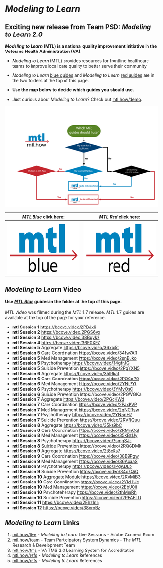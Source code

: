 # _Modeling to Learn_ 

## Exciting new release from Team PSD: _Modeling to Learn 2.0_

**_Modeling to Learn_ (MTL) is a national quality improvement initiative in the Veterans Health Administration (VA).** 
- _Modeling to Learn_ (MTL) provides resources for frontline healthcare teams to improve local care quality to better serve their community. 

- _Modeling to Learn_ [blue guides](https://mtl.how/blue) and _Modeling to Learn_ [red guides](https://mtl.how/red) are in the two folders at the top of this page.
- **Use the map below to decide which guides you should use.**
- Just curious about _Modeling to Learn_? Check out [mtl.how/demo](https://mtl.how/demo).

[<img src = "https://github.com/lzim/teampsd/blob/master/resources/maps/mtl.how_map.png">](https://mtl.how)

 _MTL Blue_ click here: | _MTL Red_ click here:
-- | --
[<img src = "https://github.com/lzim/teampsd/blob/master/resources/logos/mtl_how_blue.png" height = "175" width = "300">](https://github.com/lzim/mtl/tree/master/blue) | [<img src = "https://github.com/lzim/teampsd/blob/master/resources/logos/mtl_how_red.png" height = "175" width = "300">](https://github.com/lzim/mtl/tree/master/red) |

## _Modeling to Learn_ Video
#### Use [_MTL Blue_](https://mtl.how/blue) guides in the folder at the top of this page.
_MTL Video_ was filmed during the _MTL_ 1.7 release. _MTL_ 1.7 guides are available at the top of the page for your reference.

- **mtl Session 1** https://bcove.video/2PBJxli
- **mtl Session 2** https://bcove.video/2PGS6vo
- **mtl Session 3** https://bcove.video/38Buyk2
- **mtl Session 4** https://bcove.video/36E0XF7
- **mtl Session 5** Aggregate https://bcove.video/36xbi5t
- **mtl Session 5** Care Coordination https://bcove.video/34fw7AR
- **mtl Session 5** Med Management https://bcove.video/2snBuko
- **mtl Session 5** Psychotherapy https://bcove.video/34gfrJG
- **mtl Session 5** Suicide Prevention https://bcove.video/2PgYXN5
- **mtl Session 6** Aggregate https://bcove.video/35lRbaf
- **mtl Session 6** Care Coordination https://bcove.video/2POCoP0
- **mtl Session 6** Med Management https://bcove.video/2YNtPYt
- **mtl Session 6** Psychotherapy https://bcove.video/2YMyOsC
- **mtl Session 6** Suicide Prevention https://bcove.video/2PGWGKa
- **mtl Session 7** Aggregate https://bcove.video/2PGqKWd
- **mtl Session 7** Care Coordination https://bcove.video/2PJxPVP
- **mtl Session 7** Med Management https://bcove.video/2qNGRsw
- **mtl Session 7** Psychotherapy https://bcove.video/2YN5nH2
- **mtl Session 7** Suicide Prevention https://bcove.video/2RVNQuu
- **mtl Session 8** Aggregate https://bcove.video/35ks9bC
- **mtl Session 8** Care Coordination https://bcove.video/2RMmCql
- **mtl Session 8** Med Management  https://bcove.video/35kBzUy
- **mtl Session 8** Psychotherapy https://bcove.video/2smgSJc
- **mtl Session 8** Suicide Prevention https://bcove.video/2RQGDMk
- **mtl Session 9** Aggregate https://bcove.video/2t8cRs7
- **mtl Session 9** Care Coordination https://bcove.video/38B9Pgw
- **mtl Session 9** Med Management https://bcove.video/36AoaaS
- **mtl Session 9** Psychotherapy https://bcove.video/2PgADLb
- **mtl Session 9** Suicide Prevention https://bcove.video/34oXQiQ
- **mtl Session 10** Aggregate Module https://bcove.video/2RVMiB3
- **mtl Session 10** Care Coordination https://bcove.video/2YIcHUe
- **mtl Session 10** Med Management https://bcove.video/2EbU0ii
- **mtl Session 10** Psychoteherapy https://bcove.video/2thMmRh
- **mtl Session 10** Suicide Prevention https://bcove.video/2PEAFLU
- **mtl Session 11** https://bcove.video/2EhzInn
- **mtl Session 12** https://bcove.video/38xrxBz

## *Modeling to Learn* Links
1. [mtl.how/live](https://www.mtl.how/live) - _Modeling to Learn_ Live Sessions - Adobe Connect Room
2. [mtl.how/team](https://www.mtl.how/team) - Team Participatory System Dynamics - The _MTL_ Research & Development Team
3. [mtl.how/tms](https://www.mtl.how/tms) - VA TMS 2.0 Learning System for Accreditation
4. [mtl.how/refs](https://www.mtl.how/refs) - _Modeling to Learn_ References
5. [mtl.how/refs](https://www.mtl.how/refs) - _Modeling to Learn_ References



